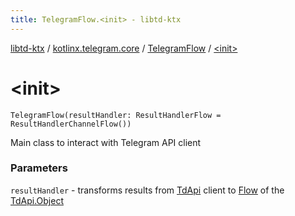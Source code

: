 ```yaml
---
title: TelegramFlow.<init> - libtd-ktx
---
```


[libtd-ktx](../../index.html) / [kotlinx.telegram.core](../index.html) / [TelegramFlow](index.html) / [&lt;init&gt;](./-init-.html)

# &lt;init&gt;

`TelegramFlow(resultHandler: ResultHandlerFlow = ResultHandlerChannelFlow())`

Main class to interact with Telegram API client

### Parameters

`resultHandler` - transforms results from [TdApi](https://tdlibx.github.io/td/docs/org/drinkless/td/libcore/telegram/TdApi.html) client to [Flow](#) of the [TdApi.Object](https://tdlibx.github.io/td/docs/org/drinkless/td/libcore/telegram/TdApi/Object.html)